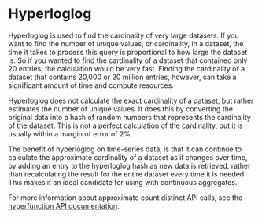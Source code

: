 # Hyperloglog
Hyperloglog is used to find the cardinality of very large datasets. If you want
to find the number of unique values, or cardinality, in a dataset, the time it
takes to process this query is proportional to how large the dataset is. So if
you wanted to find the cardinality of a dataset that contained only 20 entries,
the calculation would be very fast. Finding the cardinality of a dataset that
contains 20,000 or 20 million entries, however, can take a significant amount of
time and compute resources.

Hyperloglog does not calculate the exact cardinality of a dataset, but rather
estimates the number of unique values. It does this by converting the original
data into a hash of random numbers that represents the cardinality of the
dataset. This is not a perfect calculation of the cardinality, but it is usually
within a margin of error of 2%.

The benefit of hyperloglog on time-series data, is that it can continue to
calculate the approximate cardinality of a dataset as it changes over time, by
adding an entry to the hyperloglog hash as new data is retrieved, rather than
recalculating the result for the entire dataset every time it is needed. This
makes it an ideal candidate for using with continuous aggregates.

For more information about approximate count distinct API calls, see the [hyperfunction API documentation][hyperfunctions-api-approx-count-distincts].


[hyperfunctions-api-approx-count-distincts]: /api/:currentVersion:/hyperfunctions/approx_count_distincts/

